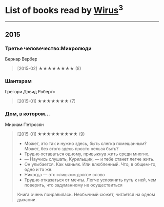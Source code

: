 # List of books read by [Wirus](https://www.facebook.com/app_scoped_user_id/1312714775461194/)<sup>3</sup>
---

## 2015

### Третье человечество:Микролюди
Бернар Вербер
> [2015-02] ★★★★★★★★ (8)


### Шантарам
Грегори Дэвид Робертс
> [2015-01] ★★★★★★★ (7)


### Дом, в котором...
Мириам Петросян
> [2015-01] ★★★★★★★★★ (9)
> 
> * Может, это так и нужно здесь, быть слегка помешанным? Может, без этого здесь просто нельзя быть?
> * Трудно оставаться одному, привыкнув жить среди многих.
> * — Научись слушать, Курильщик, — и тебе станет легче жить.
> * Он улыбается. Как маньяк. Или влюбленный. Что, в общем-то, одно и то же.
> * Никогда — это слишком долгое слово
> * Трудно отказаться от мечты. Легче усложнить путь к ней, чем поверить, что задуманному не осуществиться
> 
> Книга очень понравилась. Необычный сюжет, читается на одном дыхании.



